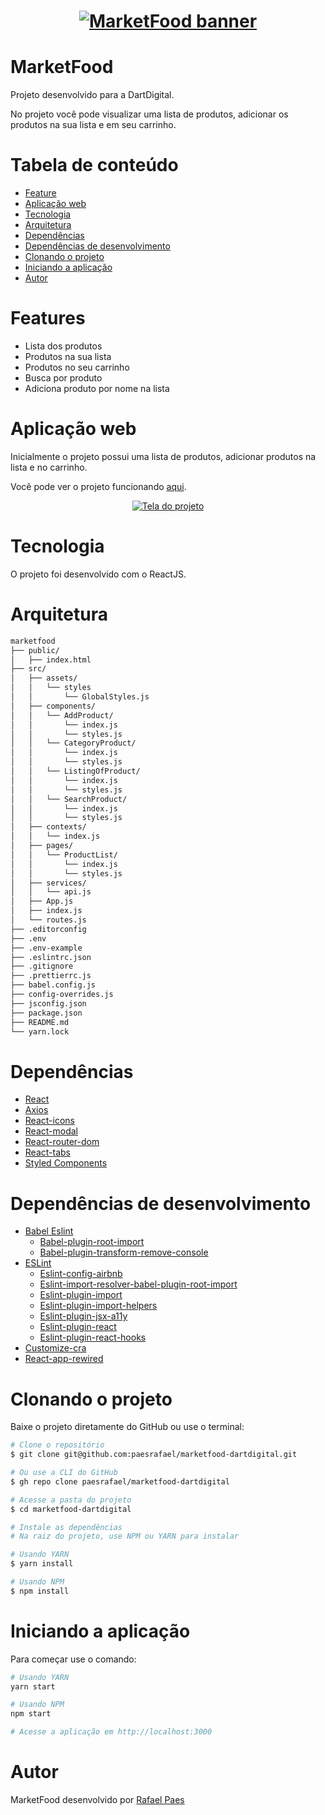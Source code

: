 <h1 align="center">
  <a href="#">
    <img src="https://assets.pointec.dev/image/marketfood-banner.png" alt="MarketFood banner" />
  </a>
</h1>

# MarketFood

Projeto desenvolvido para a DartDigital.

No projeto você pode visualizar uma lista de produtos, adicionar os produtos na sua lista e em seu carrinho.

# Tabela de conteúdo

- [Feature](#Features)
- [Aplicação web](#Aplicação-web)
- [Tecnologia](#Tecnologia)
- [Arquitetura](#Arquitetura)
- [Dependências](#Dependências)
- [Dependências de desenvolvimento](#Dependências-de-desenvolvimento)
- [Clonando o projeto](#Clonando-o-projeto)
- [Iniciando a aplicação](#Iniciando-a-aplicação)
- [Autor](#Autor)

# Features

- Lista dos produtos
- Produtos na sua lista
- Produtos no seu carrinho
- Busca por produto
- Adiciona produto por nome na lista

# Aplicação web

Inicialmente o projeto possui uma lista de produtos, adicionar produtos na lista e no carrinho.

Você pode ver o projeto funcionando [aqui](https://demo.pointec.dev/dartdigital/marketfood/).

<p align="center">
  <a href="#" target="_blank">
    <img src="https://assets.pointec.dev/image/marketfood-tela.png" alt="Tela do projeto" />
  </a>
</p>

# Tecnologia

O projeto foi desenvolvido com o ReactJS.

# Arquitetura

```bash
marketfood
├── public/
│   ├── index.html
├── src/
│   ├── assets/
│   │   └── styles
│   │       └── GlobalStyles.js
│   ├── components/
│   │   └── AddProduct/
│   │       └── index.js
│   │       └── styles.js
│   │   └── CategoryProduct/
│   │       └── index.js
│   │       └── styles.js
│   │   └── ListingOfProduct/
│   │       └── index.js
│   │       └── styles.js
│   │   └── SearchProduct/
│   │       └── index.js
│   │       └── styles.js
│   ├── contexts/
│   │   └── index.js
│   ├── pages/
│   │   └── ProductList/
│   │       └── index.js
│   │       └── styles.js
│   ├── services/
│   │   └── api.js
│   ├── App.js
│   ├── index.js
│   └── routes.js
├── .editorconfig
├── .env
├── .env-example
├── .eslintrc.json
├── .gitignore
├── .prettierrc.js
├── babel.config.js
├── config-overrides.js
├── jsconfig.json
├── package.json
├── README.md
└── yarn.lock
```

# Dependências

- [React](https://reactjs.org)
- [Axios](https://www.npmjs.com/package/axios)
- [React-icons](https://react-icons.github.io/react-icons/)
- [React-modal]()
- [React-router-dom](https://www.npmjs.com/package/react-router-dom)
- [React-tabs]()
- [Styled Components](https://github.com/styled-components/styled-components)

# Dependências de desenvolvimento

- [Babel Eslint](https://github.com/babel/babel-eslint)
  - [Babel-plugin-root-import](https://github.com/entwicklerstube/babel-plugin-root-import)
  - [Babel-plugin-transform-remove-console](https://github.com/babel/minify/tree/master/packages/babel-plugin-transform-remove-console)
- [ESLint](https://eslint.org/)
  - [Eslint-config-airbnb](https://github.com/airbnb/javascript/tree/master/packages/eslint-config-airbnb)
  - [Eslint-import-resolver-babel-plugin-root-import](https://github.com/olalonde/eslint-import-resolver-babel-root-import)
  - [Eslint-plugin-import](https://github.com/benmosher/eslint-plugin-import)
  - [Eslint-plugin-import-helpers](https://github.com/Tibfib/eslint-plugin-import-helpers)
  - [Eslint-plugin-jsx-a11y](https://github.com/evcohen/eslint-plugin-jsx-a11y)
  - [Eslint-plugin-react](https://github.com/yannickcr/eslint-plugin-react)
  - [Eslint-plugin-react-hooks](https://www.npmjs.com/package/eslint-plugin-react-hooks)
- [Customize-cra](https://www.npmjs.com/package/customize-cra)
- [React-app-rewired](https://www.npmjs.com/package/react-app-rewired)

# Clonando o projeto

Baixe o projeto diretamente do GitHub ou use o terminal:

```bash
# Clone o repositório
$ git clone git@github.com:paesrafael/marketfood-dartdigital.git

# Ou use a CLI do GitHub
$ gh repo clone paesrafael/marketfood-dartdigital

# Acesse a pasta do projeto
$ cd marketfood-dartdigital

# Instale as dependências
# Na raiz do projeto, use NPM ou YARN para instalar

# Usando YARN
$ yarn install

# Usando NPM
$ npm install
```

# Iniciando a aplicação

Para começar use o comando:

```bash
# Usando YARN
yarn start

# Usando NPM
npm start

# Acesse a aplicação em http://localhost:3000
```

# Autor

MarketFood desenvolvido por [Rafael Paes](https://github.com/paesrafael/)
